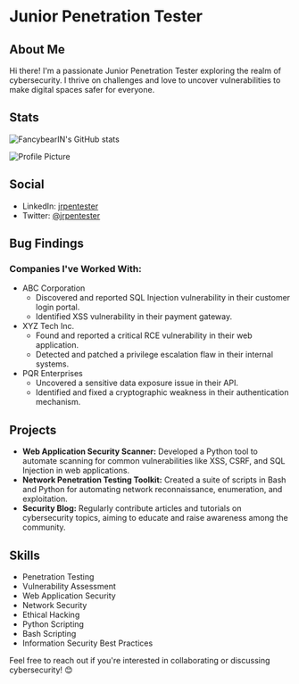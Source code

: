 # Junior Penetration Tester

## About Me
Hi there! I'm a passionate Junior Penetration Tester exploring the realm of cybersecurity. I thrive on challenges and love to uncover vulnerabilities to make digital spaces safer for everyone.

## Stats
![FancybearIN's GitHub stats](https://github-readme-stats.vercel.app/api?username=FancybearIN&show_icons=true&theme=radical)

![Profile Picture](link_to_profile_picture)

## Social
- LinkedIn: [jrpentester](link_to_linkedin_profile)
- Twitter: [@jrpentester](link_to_twitter_profile)

## Bug Findings
### Companies I've Worked With:
- ABC Corporation
  - Discovered and reported SQL Injection vulnerability in their customer login portal.
  - Identified XSS vulnerability in their payment gateway.
- XYZ Tech Inc.
  - Found and reported a critical RCE vulnerability in their web application.
  - Detected and patched a privilege escalation flaw in their internal systems.
- PQR Enterprises
  - Uncovered a sensitive data exposure issue in their API.
  - Identified and fixed a cryptographic weakness in their authentication mechanism.

## Projects
- **Web Application Security Scanner:** Developed a Python tool to automate scanning for common vulnerabilities like XSS, CSRF, and SQL Injection in web applications.
- **Network Penetration Testing Toolkit:** Created a suite of scripts in Bash and Python for automating network reconnaissance, enumeration, and exploitation.
- **Security Blog:** Regularly contribute articles and tutorials on cybersecurity topics, aiming to educate and raise awareness among the community.

## Skills
- Penetration Testing
- Vulnerability Assessment
- Web Application Security
- Network Security
- Ethical Hacking
- Python Scripting
- Bash Scripting
- Information Security Best Practices

Feel free to reach out if you're interested in collaborating or discussing cybersecurity! 😊
